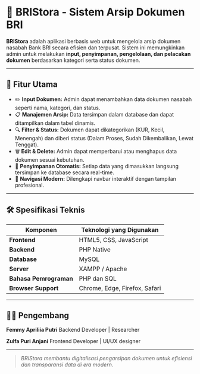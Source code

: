 # 🏦 BRIStora - Sistem Arsip Dokumen BRI

**BRIStora** adalah aplikasi berbasis web untuk mengelola arsip dokumen nasabah Bank BRI secara efisien dan terpusat. Sistem ini memungkinkan admin untuk melakukan **input, penyimpanan, pengelolaan, dan pelacakan dokumen** berdasarkan kategori serta status dokumen.

---

## 🚀 Fitur Utama

* ✏️ **Input Dokumen:** Admin dapat menambahkan data dokumen nasabah seperti nama, kategori, dan status.
* 📋 **Manajemen Arsip:** Data tersimpan dalam database dan dapat ditampilkan dalam tabel dinamis.
* 🔍 **Filter & Status:** Dokumen dapat dikategorikan (KUR, Kecil, Menengah) dan diberi status (Dalam Proses, Sudah Dikembalikan, Lewat Tenggat).
* 🗑️ **Edit & Delete:** Admin dapat memperbarui atau menghapus data dokumen sesuai kebutuhan.
* 💾 **Penyimpanan Otomatis:** Setiap data yang dimasukkan langsung tersimpan ke database secara real-time.
* 🧭 **Navigasi Modern:** Dilengkapi navbar interaktif dengan tampilan profesional.

---

## 🛠️ Spesifikasi Teknis

| Komponen               | Teknologi yang Digunakan      |
| ---------------------- | ----------------------------- |
| **Frontend**           | HTML5, CSS, JavaScript        |
| **Backend**            | PHP Native                    |
| **Database**           | MySQL                         |
| **Server**             | XAMPP / Apache                |
| **Bahasa Pemrograman** | PHP dan SQL                   |
| **Browser Support**    | Chrome, Edge, Firefox, Safari |

---

## 🧑‍💼 Pengembang

**Femmy Apriliia Putri**
Backend Developer | Researcher

**Zulfa Puri Anjani**
Frontend Developer | UI/UX designer

---

> *BRIStora membantu digitalisasi pengarsipan dokumen untuk efisiensi dan transparansi data di era modern.*
